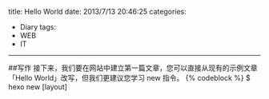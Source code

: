 title: Hello World
date: 2013/7/13 20:46:25
categories:
- Diary
tags:
- WEB
- IT
---

##写作
接下来，我们要在网站中建立第一篇文章，您可以直接从现有的示例文章「Hello World」改写，但我们更建议您学习 new 指令。
{% codeblock %}
$ hexo new [layout] <title>
{% endcodeblock %}
您可以在命令中指定文章的布局（layout），默认为 post，可以通过修改 _config.yml 中的 default_layout 参数来指定默认布局。

##布局（Layout）
Hexo 有三种默认布局：post、page 和 draft，它们分别对应不同的路径，而您自定义的其他布局和 post 相同，都将储存到 source/_posts 文件夹。

布局	路径
post	source/_posts
page	source
draft	source/_drafts
